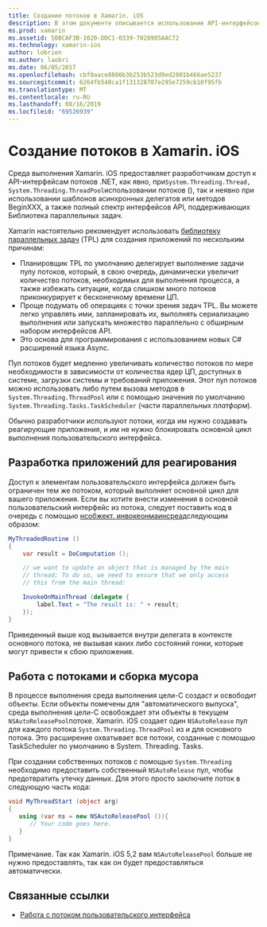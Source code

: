 ```yaml
---
title: Создание потоков в Xamarin. iOS
description: В этом документе описывается использование API-интерфейсов System. Threading в приложении Xamarin. iOS. В нем обсуждается Библиотека параллельных задач, создание приложений, реагирующих на запросы, и сборка мусора.
ms.prod: xamarin
ms.assetid: 50BCAF3B-1020-DDC1-0339-7028985AAC72
ms.technology: xamarin-ios
author: lobrien
ms.author: laobri
ms.date: 06/05/2017
ms.openlocfilehash: cbf0aace8806b3b253b523d9ed2001b466ae5237
ms.sourcegitcommit: 6264fb540ca1f131328707e295e7259cb10f95fb
ms.translationtype: MT
ms.contentlocale: ru-RU
ms.lasthandoff: 08/16/2019
ms.locfileid: "69526939"
---
```

# <a name="threading-in-xamarinios"></a>Создание потоков в Xamarin. iOS

Среда выполнения Xamarin. iOS предоставляет разработчикам доступ к API-интерфейсам потоков .NET, как явно, при`System.Threading.Thread, System.Threading.ThreadPool`использовании потоков (), так и неявно при использовании шаблонов асинхронных делегатов или методов BeginXXX, а также полный спектр интерфейсов API, поддерживающих Библиотека параллельных задач.



Xamarin настоятельно рекомендует использовать [библиотеку параллельных задач](https://msdn.microsoft.com/library/dd460717.aspx) (TPL) для создания приложений по нескольким причинам:
- Планировщик TPL по умолчанию делегирует выполнение задачи пулу потоков, который, в свою очередь, динамически увеличит количество потоков, необходимых для выполнения процесса, а также избежать ситуации, когда слишком много потоков приконкурирует к бесконечному времени ЦП. 
- Проще подумать об операциях с точки зрения задач TPL. Вы можете легко управлять ими, запланировать их, выполнять сериализацию выполнения или запускать множество параллельно с обширным набором интерфейсов API. 
- Это основа для программирования с использованием новых C# расширений языка Async. 


Пул потоков будет медленно увеличивать количество потоков по мере необходимости в зависимости от количества ядер ЦП, доступных в системе, загрузки системы и требований приложения. Этот пул потоков можно использовать либо путем вызова методов в `System.Threading.ThreadPool` или с помощью значения по умолчанию `System.Threading.Tasks.TaskScheduler` (части параллельных *платформ*).

Обычно разработчики используют потоки, когда им нужно создавать реагирующие приложения, и им не нужно блокировать основной цикл выполнения пользовательского интерфейса.

 <a name="Developing_Responsive_Applications" />


## <a name="developing-responsive-applications"></a>Разработка приложений для реагирования

Доступ к элементам пользовательского интерфейса должен быть ограничен тем же потоком, который выполняет основной цикл для вашего приложения. Если вы хотите внести изменения в основной пользовательский интерфейс из потока, следует поставить код в очередь с помощью [нсобжект. инвокеонмаинсреад](xref:Foundation.NSObject)следующим образом:

```csharp
MyThreadedRoutine ()  
{  
    var result = DoComputation ();  

    // we want to update an object that is managed by the main
    // thread; To do so, we need to ensure that we only access
    // this from the main thread:

    InvokeOnMainThread (delegate {  
        label.Text = "The result is: " + result;  
    });
}
```

Приведенный выше код вызывается внутри делегата в контексте основного потока, не вызывая каких либо состояний гонки, которые могут привести к сбою приложения.

 <a name="Threading_and_Garbage_Collection" />


## <a name="threading-and-garbage-collection"></a>Работа с потоками и сборка мусора

В процессе выполнения среда выполнения цели-C создаст и освободит объекты. Если объекты помечены для "автоматического выпуска", среда выполнения цели-C освобождает эти объекты в текущем `NSAutoReleasePool`потоке. Xamarin. iOS создает один `NSAutoRelease` пул для каждого потока `System.Threading.ThreadPool` из и для основного потока. Это расширение охватывает все потоки, созданные с помощью TaskScheduler по умолчанию в System. Threading. Tasks.

При создании собственных потоков с помощью `System.Threading` необходимо предоставить собственный `NSAutoRelease` пул, чтобы предотвратить утечку данных. Для этого просто заключите поток в следующую часть кода:

```csharp
void MyThreadStart (object arg)
{
   using (var ns = new NSAutoReleasePool ()){
      // Your code goes here.
   }
}
```

Примечание. Так как Xamarin. iOS 5,2 вам `NSAutoReleasePool` больше не нужно предоставлять, так как он будет предоставляться автоматически.


## <a name="related-links"></a>Связанные ссылки

- [Работа с потоком пользовательского интерфейса](~/ios/user-interface/ios-ui/ui-thread.md)
